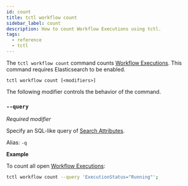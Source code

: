 ```yaml
---
id: count
title: tctl workflow count
sidebar_label: count
description: How to count Workflow Executions using tctl.
tags:
  - reference
  - tctl
---
```


The `tctl workflow count` command counts [Workflow Executions](/docs/concepts/what-is-a-workflow-execution).
This command requires Elasticsearch to be enabled.

`tctl workflow count [<modifiers>]`

The following modifier controls the behavior of the command.

### `--query`

_Required modifier_

Specify an SQL-like query of [Search Attributes](/docs/concepts/what-is-a-search-attribute).

Alias: `-q`

**Example**

To count all open [Workflow Executions](/docs/concepts/what-is-a-workflow-execution):

```bash
tctl workflow count --query 'ExecutionStatus="Running"';
```
